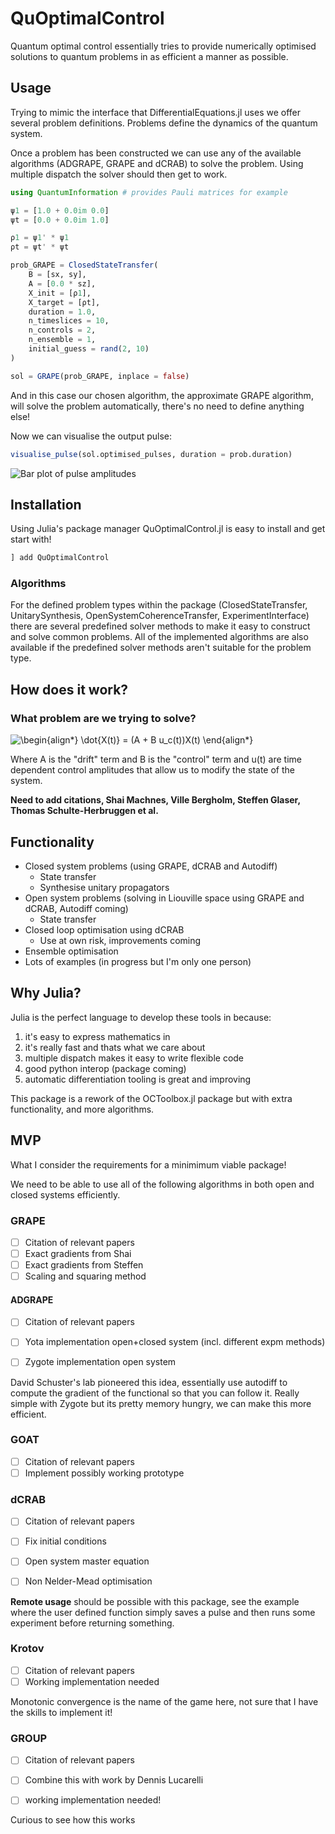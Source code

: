 # QuOptimalControl

Quantum optimal control essentially tries to provide numerically optimised solutions to quantum problems in as efficient a manner as possible. 

## Usage

Trying to mimic the interface that DifferentialEquations.jl uses we offer several problem definitions. Problems define the dynamics of the quantum system.

Once a problem has been constructed we can use any of the available algorithms (ADGRAPE, GRAPE and dCRAB) to solve the problem. Using multiple dispatch the solver should then get to work.

```julia
using QuantumInformation # provides Pauli matrices for example

ψ1 = [1.0 + 0.0im 0.0]
ψt = [0.0 + 0.0im 1.0]

ρ1 = ψ1' * ψ1
ρt = ψt' * ψt

prob_GRAPE = ClosedStateTransfer(
    B = [sx, sy],
    A = [0.0 * sz],
    X_init = [ρ1],
    X_target = [ρt],
    duration = 1.0,
    n_timeslices = 10,
    n_controls = 2,
    n_ensemble = 1,
    initial_guess = rand(2, 10)
)

sol = GRAPE(prob_GRAPE, inplace = false)
```

And in this case our chosen algorithm, the approximate GRAPE algorithm, will solve the problem automatically, there's no need to define anything else!

Now we can visualise the output pulse:

```julia
visualise_pulse(sol.optimised_pulses, duration = prob.duration)
```

![Bar plot of pulse amplitudes](https://raw.githubusercontent.com/alastair-marshall/QuOptimalControl.jl/master/assets/pulsevis.png "Pulse output")

## Installation

Using Julia's package manager QuOptimalControl.jl is easy to install and get start with!

```julia
] add QuOptimalControl
```


### Algorithms

For the defined problem types within the package (ClosedStateTransfer, UnitarySynthesis, OpenSystemCoherenceTransfer, ExperimentInterface) there are several predefined solver methods to make it easy to construct and solve common problems. All of the implemented algorithms are also available if the predefined solver methods aren't suitable for the problem type. 



## How does it work?

### What problem are we trying to solve?


![\begin{align*}
\dot{X(t)} = (A + B u_c(t))X(t)
\end{align*}
](https://render.githubusercontent.com/render/math?math=%5Cdisplaystyle+%5Cbegin%7Balign%2A%7D%0A%5Cdot%7BX%28t%29%7D+%3D+%28A+%2B+B+u_c%28t%29%29X%28t%29%0A%5Cend%7Balign%2A%7D%0A)

Where A is the "drift" term and B is the "control" term and u(t) are time dependent control amplitudes that allow us to modify the state of the system.

**Need to add citations, Shai Machnes, Ville Bergholm, Steffen Glaser, Thomas Schulte-Herbruggen et al.**


## Functionality
* Closed system problems (using GRAPE, dCRAB and Autodiff)
    * State transfer
    * Synthesise unitary propagators
* Open system problems (solving in Liouville space using GRAPE and dCRAB, Autodiff coming)
    * State transfer 
* Closed loop optimisation using dCRAB
    * Use at own risk, improvements coming
* Ensemble optimisation
* Lots of examples (in progress but I'm only one person)

## Why Julia?

Julia is the perfect language to develop these tools in because:
1. it's easy to express mathematics in
2. it's really fast and thats what we care about
3. multiple dispatch makes it easy to write flexible code
4. good python interop (package coming)
5. automatic differentiation tooling is great and improving

This package is a rework of the OCToolbox.jl package but with extra functionality, and more algorithms.


## MVP

What I consider the requirements for a minimimum viable package!

We need to be able to use all of the following algorithms in both open and closed systems efficiently.

### GRAPE

- [ ] Citation of relevant papers
- [ ] Exact gradients from Shai
- [ ] Exact gradients from Steffen
- [ ] Scaling and squaring method

#### ADGRAPE

- [ ] Citation of relevant papers
- [ ] Yota implementation open+closed system (incl. different expm methods)
- [ ] Zygote implementation open system


David Schuster's lab pioneered this idea, essentially use autodiff to compute the gradient of the functional so that you can follow it. Really simple with Zygote but its pretty memory hungry, we can make this more efficient.

### GOAT

- [ ] Citation of relevant papers
- [ ] Implement possibly working prototype

### dCRAB

- [ ] Citation of relevant papers
- [ ] Fix initial conditions
- [ ] Open system master equation
- [ ] Non Nelder-Mead optimisation


**Remote usage** should be possible with this package, see the example where the user defined function simply saves a pulse and then runs some experiment before returning something.

### Krotov

- [ ] Citation of relevant papers
- [ ] Working implementation needed

Monotonic convergence is the name of the game here, not sure that I have the skills to implement it!

### GROUP

- [ ] Citation of relevant papers
- [ ] Combine this with work by Dennis Lucarelli
- [ ] working implementation needed!


Curious to see how this works
